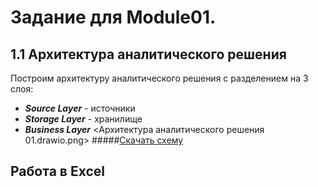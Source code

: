 # Задание для Module01.
## 1.1 Архитектура аналитического решения
Построим архитектуру аналитического решения с разделением на 3 слоя:
- ***Source Layer*** - источники
- ***Storage Layer*** - хранилище
- ***Business Layer***
<Архитектура аналитического решения 01.drawio.png>
#####[Скачать схему](Data.zip)
## Работа в Excel
